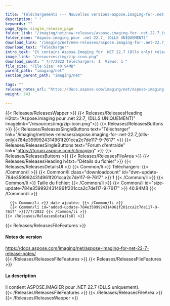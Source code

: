 ```yaml
---

title: "Téléchargements --- Nouvelles versions-aspose.imaging-for-.net-22.7_ (DLLS-Only)"
description: " "
keywords: ""
page_type: single_release_page
folder_link: "/imaging/net/new-releases/aspose.imaging-for-.net-22.7_(dlls-only)/"
folder_name: "Aspose.imaging pour .net 22.7_ (DLLS UNIQUEMENT)"
download_link: "/imaging/net/new-releases/aspose.imaging-for-.net-22.7_(dlls-only)/784e3599924314961f201cca2c7de117-9-7617"
download_text: "Télécharger"
intro_text: "It contains Aspose.Imaging for .NET 22.7 (Dlls only) release."
image_link: "/resources/img/zip-icon.png"
download_count: " 7/7/2022 Téléchargers: 1  Views: 1 "
file_size: "File Size: 40.94MB"
parent_path: "imaging/net"
section_parent_path: "imaging/net"

tags: ""
release_notes_url: "https://docs.aspose.com/imaging/net/aspose-imaging-for-net-22-7-release-notes/"
weight: 343

---
```


{{< Releases/ReleasesWapper >}}
  {{< Releases/ReleasesHeading H2txt="Aspose.imaging pour .net 22.7_ (DLLS UNIQUEMENT)" imagelink="/resources/img/zip-icon.png">}}
  {{< Releases/ReleasesButtons >}}
    {{< Releases/ReleasesSingleButtons text="Télécharger" link="/imaging/net/new-releases/aspose.imaging-for-.net-22.7_(dlls-only)/784e3599924314961f201cca2c7de117-9-7617" >}}
    {{< Releases/ReleasesSingleButtons text="Forum d'entraide" link="https://forum.aspose.com/c/imaging" >}}
  {{< Releases/ReleasesButtons >}}
  {{< Releases/ReleasesFileArea >}}
    {{< Releases/ReleasesHeading h4txt="Détails du fichier">}}
    {{< Releases/ReleasesDetailsUl >}}
      {{< Common/li >}} Téléchargers: {{< /Common/li >}}
      {{< Common/li class="downloadcount" id="dwn-update-784e3599924314961f201cca2c7de117-9-7617" >}} 1 {{< /Common/li >}}
      {{< Common/li >}} Taille du fichier: {{< /Common/li >}}
      {{< Common/li id="size-update-784e3599924314961f201cca2c7de117-9-7617" >}} 40.94MB {{< /Common/li >}}

      {{< Common/li >}} date ajoutée: {{< /Common/li >}}
      {{< Common/li id="added-update-784e3599924314961f201cca2c7de117-9-7617" >}}7/7/2022 {{< /Common/li >}}
    {{< /Releases/ReleasesDetailsUl >}}

  {{< Releases/ReleasesFileFeatures >}}
      <h4>Notes de version</h4><div><a href='https://docs.aspose.com/imaging/net/aspose-imaging-for-net-22-7-release-notes/'>https://docs.aspose.com/imaging/net/aspose-imaging-for-net-22-7-release-notes/</a></div>
  {{< /Releases/ReleasesFileFeatures >}}
  {{< Releases/ReleasesFileFeatures >}}
      <h4>La description</h4><div class="HTMLDescription">Il contient ASPOSE.IMAGIER pour .NET 22.7 (DLLS uniquement).</div>
  {{< /Releases/ReleasesFileFeatures >}}
 {{< /Releases/ReleasesFileArea >}}
{{< /Releases/ReleasesWapper >}}


